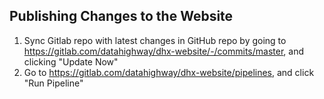 ## Publishing Changes to the Website

1. Sync Gitlab repo with latest changes in GitHub repo by going to https://gitlab.com/datahighway/dhx-website/-/commits/master, and clicking "Update Now"
2. Go to https://gitlab.com/datahighway/dhx-website/pipelines, and click "Run Pipeline"
